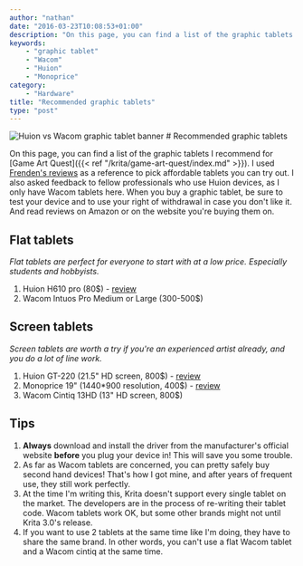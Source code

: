 ```yaml
---
author: "nathan"
date: "2016-03-23T10:08:53+01:00"
description: "On this page, you can find a list of the graphic tablets I recommend for Game Art Quest. Flat tablets are perfect for everyone to start with at a low price, while screen tablets are a better fit if you do a lot of line work."
keywords:
    - "graphic tablet"
    - "Wacom"
    - "Huion"
    - "Monoprice"
category:
    - "Hardware"
title: "Recommended graphic tablets"
type: "post"
---
```



<img src="/img/post/hardware/huion-vs-wacom.jpg" alt="Huion vs Wacom graphic tablet banner" class="img-responsive" />
# Recommended graphic tablets

On this page, you can find a list of the graphic tablets I recommend for [Game Art Quest]({{< ref "/krita/game-art-quest/index.md" >}}). I used [Frenden's reviews](http://frenden.com/tagged/review) as a reference to pick affordable tablets you can try out. I also asked feedback to fellow professionals who use Huion devices, as I only have Wacom tablets here. When you buy a graphic tablet, be sure to test your device and to use your right of withdrawal in case you don't like it. And read reviews on Amazon or on the website you're buying them on.

## Flat tablets

_Flat tablets are perfect for everyone to start with at a low price. Especially students and hobbyists._

1. Huion H610 pro (80$) - [review](http://frenden.com/post/87110791272/huion-h610-pro-h610-k58-graphics-tablet-review)
2. Wacom Intuos Pro Medium or Large (300-500$)

## Screen tablets

_Screen tablets are worth a try if you're an experienced artist already, and you do a lot of line work._

1. Huion GT-220 (21.5" HD screen, 800$) - [review](http://frenden.com/image/118056589592)
2. Monoprice 19" (1440*900 resolution, 400$) - [review](http://frenden.com/post/69444810884/review-monoprice-19-tablet-monitor-wacom-take)
3. Wacom Cintiq 13HD (13" HD screen, 800$)

## Tips

1. **Always** download and install the driver from the manufacturer's official website **before** you plug your device in! This will save you some trouble.
2. As far as Wacom tablets are concerned, you can pretty safely buy second hand devices! That's how I got mine, and after years of frequent use, they still work perfectly.
3. At the time I'm writing this, Krita doesn't support every single tablet on the market. The developers are in the process of re-writing their tablet code. Wacom tablets work OK, but some other brands might not until Krita 3.0's release.
4. If you want to use 2 tablets at the same time like I'm doing, they have to share the same brand. In other words, you can't use a flat Wacom tablet and a Wacom cintiq at the same time.
